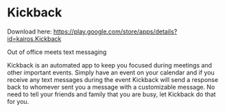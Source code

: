 # Kickback

Download here:
https://play.google.com/store/apps/details?id=kairos.Kickback

Out of office meets text messaging

Kickback is an automated app to keep you focused during meetings and other important events. Simply have an event on your calendar and if you receive any text messages during the event Kickback will send a response back to whomever sent you a message with a customizable message. No need to tell your friends and family that you are busy, let Kickback do that for you.
